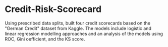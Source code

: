 # Credit-Risk-Scorecard

Using prescribed data splits, built four credit scorecards based on the "German Credit" dataset from Kaggle. The models include logistic and linear regression modelling approaches and an analysis of the models using ROC, Gini oefficient, and the KS score.
